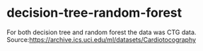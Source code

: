 # decision-tree-random-forest
For both decision tree and random forest the data was CTG data.
Source:https://archive.ics.uci.edu/ml/datasets/Cardiotocography
